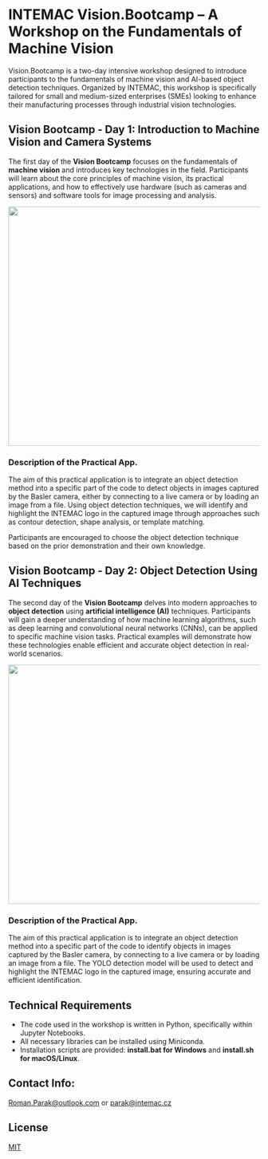# INTEMAC Vision.Bootcamp – A Workshop on the Fundamentals of Machine Vision

Vision.Bootcamp is a two-day intensive workshop designed to introduce participants to the fundamentals of machine vision and AI-based object detection techniques. Organized by INTEMAC, this workshop is specifically tailored for small and medium-sized enterprises (SMEs) looking to enhance their manufacturing processes through industrial vision technologies.

## Vision Bootcamp - Day 1: Introduction to Machine Vision and Camera Systems

The first day of the **Vision Bootcamp** focuses on the fundamentals of **machine vision** and introduces key technologies in the field. Participants will learn about the core principles of machine vision, its practical applications, and how to effectively use hardware (such as cameras and sensors) and software tools for image processing and analysis.

<p align="center">
  <img src="https://github.com/rparak/INTEMAC_Vision_Bootcamp//blob/main/images/Image_Rule_Based.png?raw=true" width="600" height="480">
</p>

### Description of the Practical App.

The aim of this practical application is to integrate an object detection method into a specific part of the code to detect objects in images captured by the Basler camera, either by connecting to a live camera or by loading an image from a file. Using object detection techniques, we will identify and highlight the INTEMAC logo in the captured image through approaches such as contour detection, shape analysis, or template matching.

Participants are encouraged to choose the object detection technique based on the prior demonstration and their own knowledge.

## Vision Bootcamp - Day 2: Object Detection Using AI Techniques

The second day of the **Vision Bootcamp** delves into modern approaches to **object detection** using **artificial intelligence (AI)** techniques. Participants will gain a deeper understanding of how machine learning algorithms, such as deep learning and convolutional neural networks (CNNs), can be applied to specific machine vision tasks. Practical examples will demonstrate how these technologies enable efficient and accurate object detection in real-world scenarios.

<p align="center">
  <img src="https://github.com/rparak/INTEMAC_Vision_Bootcamp//blob/main/images/Image_AI.png?raw=true" width="600" height="480">
</p>

### Description of the Practical App.

The aim of this practical application is to integrate an object detection method into a specific part of the code to identify objects in images captured by the Basler camera, by connecting to a live camera or by loading an image from a file. The YOLO detection model will be used to detect and highlight the INTEMAC logo in the captured image, ensuring accurate and efficient identification.

## Technical Requirements

- The code used in the workshop is written in Python, specifically within Jupyter Notebooks.
- All necessary libraries can be installed using Miniconda.
- Installation scripts are provided: **install.bat for Windows** and **install.sh for macOS/Linux**.

## Contact Info:
Roman.Parak@outlook.com or parak@intemac.cz

## License
[MIT](https://choosealicense.com/licenses/mit/)
